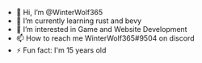 <!--

### Hi there 👋

**Winterwolf365/Winterwolf365** is a ✨ _special_ ✨ repository because its `README.md` (this file) appears on your GitHub profile.

Here are some ideas to get you started:

- 🔭 I’m currently working on ...
- 🌱 I’m currently learning ...
- 👯 I’m looking to collaborate on ...
- 🤔 I’m looking for help with ...
- 💬 Ask me about ...
- 📫 How to reach me: winterwolf365#9504 on discord
- 😄 Pronouns: ...
- ⚡ Fun fact: ...

-->

- 👋 Hi, I’m @WinterWolf365
- 🌱 I’m currently learning rust and bevy
- 👀 I’m interested in Game and Website Development
- 📫 How to reach me WinterWolf365#9504 on discord
- ⚡ Fun fact: I'm 15 years old
